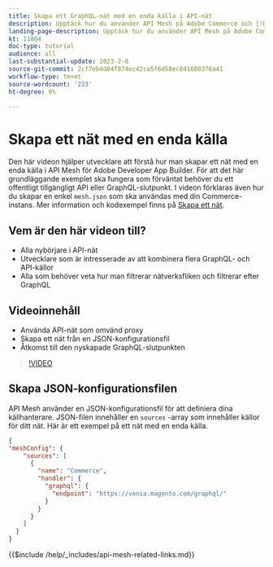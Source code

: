 ```yaml
---
title: Skapa ett GraphQL-nät med en enda källa i API-nät
description: Upptäck hur du använder API Mesh på Adobe Commerce och [!DNL Adobe App Builder]. Lär dig hur du skapar ett nät som har en källa.
landing-page-description: Upptäck hur du använder API Mesh på Adobe Commerce och [!DNL Adobe App Builder]. Lär dig hur du skapar ett nät som har en källa.
kt: 11804
doc-type: tutorial
audience: all
last-substantial-update: 2023-2-8
source-git-commit: 2cf7eb4d04f874ec42ca5f6d58ec841680376a41
workflow-type: tm+mt
source-wordcount: '223'
ht-degree: 0%

---
```


# Skapa ett nät med en enda källa

Den här videon hjälper utvecklare att förstå hur man skapar ett nät med en enda källa i API Mesh för Adobe Developer App Builder. För att det här grundläggande exemplet ska fungera som förväntat behöver du ett offentligt tillgängligt API eller GraphQL-slutpunkt. I videon förklaras även hur du skapar en enkel `mesh.json` som ska användas med din Commerce-instans. Mer information och kodexempel finns på [Skapa ett nät](https://developer.adobe.com/graphql-mesh-gateway/gateway/create-mesh/#create-a-mesh-1).

## Vem är den här videon till?

* Alla nybörjare i API-nät
* Utvecklare som är intresserade av att kombinera flera GraphQL- och API-källor
* Alla som behöver veta hur man filtrerar nätverksfliken och filtrerar efter GraphQL

## Videoinnehåll

* Använda API-nät som omvänd proxy
* Skapa ett nät från en JSON-konfigurationsfil
* Åtkomst till den nyskapade GraphQL-slutpunkten

>[!VIDEO](https://video.tv.adobe.com/v/3414124)

## Skapa JSON-konfigurationsfilen

API Mesh använder en JSON-konfigurationsfil för att definiera dina källhanterare. JSON-filen innehåller en `sources` -array som innehåller källor för ditt nät. Här är ett exempel på ett nät med en enda källa.

```json
{
"meshConfig": {
    "sources": [
      {
        "name": "Commerce",
        "handler": {
          "graphql": {
            "endpoint": "https://venia.magento.com/graphql/"
          }
        }
      }
    ]
  }
}
```

{{$include /help/_includes/api-mesh-related-links.md}}
